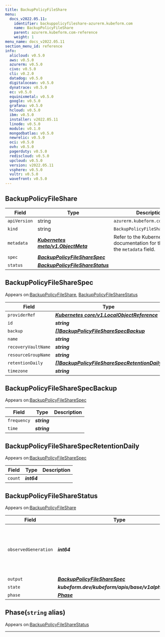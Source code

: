 ```yaml
---
title: BackupPolicyFileShare
menu:
  docs_v2022.05.11:
    identifier: backuppolicyfileshare-azurerm.kubeform.com
    name: BackupPolicyFileShare
    parent: azurerm.kubeform.com-reference
    weight: 1
menu_name: docs_v2022.05.11
section_menu_id: reference
info:
  alicloud: v0.5.0
  aws: v0.5.0
  azurerm: v0.5.0
  civo: v0.5.0
  cli: v0.2.0
  datadog: v0.5.0
  digitalocean: v0.5.0
  dynatrace: v0.5.0
  ec: v0.5.0
  equinixmetal: v0.5.0
  google: v0.5.0
  grafana: v0.5.0
  hcloud: v0.5.0
  ibm: v0.5.0
  installer: v2022.05.11
  linode: v0.5.0
  module: v0.1.0
  mongodbatlas: v0.5.0
  newrelic: v0.5.0
  oci: v0.5.0
  ovh: v0.5.0
  pagerduty: v0.5.0
  rediscloud: v0.5.0
  upcloud: v0.5.0
  version: v2022.05.11
  vsphere: v0.5.0
  vultr: v0.5.0
  wavefront: v0.5.0
---
```


## BackupPolicyFileShare
| Field | Type | Description |
| ------ | ----- | ----------- |
| `apiVersion` | string | `azurerm.kubeform.com/v1alpha1` |
|    `kind` | string | `BackupPolicyFileShare` |
| `metadata` | ***[Kubernetes meta/v1.ObjectMeta](https://v1-22.docs.kubernetes.io/docs/reference/generated/kubernetes-api/v1.22/#objectmeta-v1-meta)***|Refer to the Kubernetes API documentation for the fields of the `metadata` field.|
| `spec` | ***[BackupPolicyFileShareSpec](#backuppolicyfilesharespec)***||
| `status` | ***[BackupPolicyFileShareStatus](#backuppolicyfilesharestatus)***||
## BackupPolicyFileShareSpec

Appears on:[BackupPolicyFileShare](#backuppolicyfileshare), [BackupPolicyFileShareStatus](#backuppolicyfilesharestatus)

| Field | Type | Description |
| ------ | ----- | ----------- |
| `providerRef` | ***[Kubernetes core/v1.LocalObjectReference](https://v1-22.docs.kubernetes.io/docs/reference/generated/kubernetes-api/v1.22/#localobjectreference-v1-core)***||
| `id` | ***string***||
| `backup` | ***[[]BackupPolicyFileShareSpecBackup](#backuppolicyfilesharespecbackup)***||
| `name` | ***string***||
| `recoveryVaultName` | ***string***||
| `resourceGroupName` | ***string***||
| `retentionDaily` | ***[[]BackupPolicyFileShareSpecRetentionDaily](#backuppolicyfilesharespecretentiondaily)***||
| `timezone` | ***string***| ***(Optional)*** |
## BackupPolicyFileShareSpecBackup

Appears on:[BackupPolicyFileShareSpec](#backuppolicyfilesharespec)

| Field | Type | Description |
| ------ | ----- | ----------- |
| `frequency` | ***string***||
| `time` | ***string***||
## BackupPolicyFileShareSpecRetentionDaily

Appears on:[BackupPolicyFileShareSpec](#backuppolicyfilesharespec)

| Field | Type | Description |
| ------ | ----- | ----------- |
| `count` | ***int64***||
## BackupPolicyFileShareStatus

Appears on:[BackupPolicyFileShare](#backuppolicyfileshare)

| Field | Type | Description |
| ------ | ----- | ----------- |
| `observedGeneration` | ***int64***| ***(Optional)*** Resource generation, which is updated on mutation by the API Server.|
| `output` | ***[BackupPolicyFileShareSpec](#backuppolicyfilesharespec)***| ***(Optional)*** |
| `state` | ***kubeform.dev/kubeform/apis/base/v1alpha1.State***| ***(Optional)*** |
| `phase` | ***[Phase](#phase)***| ***(Optional)*** |
## Phase(`string` alias)

Appears on:[BackupPolicyFileShareStatus](#backuppolicyfilesharestatus)

---
